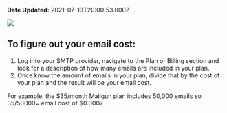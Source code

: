 **Date Updated:** 2021-07-13T20:00:53.000Z

![](https://s3.amazonaws.com/cdn.freshdesk.com/data/helpdesk/attachments/production/48120436123/original/Tw23HUiCJ8NkoaGoLo4mF2wupkmzxD99JQ.png?1626186619)

  
## **To figure out your email cost:**

1. Log into your SMTP provider, navigate to the Plan or Billing section and look for a description of how many emails are included in your plan.
2. Once know the amount of emails in your plan, divide that by the cost of your plan and the result will be your email cost.

For example, the $35/month Mailgun plan includes 50,000 emails so 35/50000= email cost of $0.0007